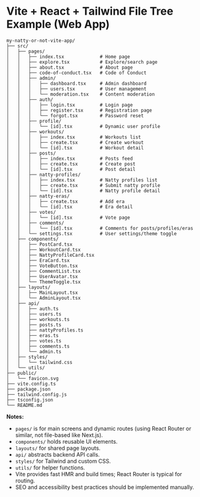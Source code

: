 # Vite + React + Tailwind File Tree Example (Web App)

```
my-natty-or-not-vite-app/
├── src/
│   ├── pages/
│   │   ├── index.tsx             # Home page
│   │   ├── explore.tsx           # Explore/search page
│   │   ├── about.tsx             # About page
│   │   ├── code-of-conduct.tsx   # Code of Conduct
│   │   ├── admin/
│   │   │   ├── dashboard.tsx     # Admin dashboard
│   │   │   ├── users.tsx         # User management
│   │   │   └── moderation.tsx    # Content moderation
│   │   ├── auth/
│   │   │   ├── login.tsx         # Login page
│   │   │   ├── register.tsx      # Registration page
│   │   │   └── forgot.tsx        # Password reset
│   │   ├── profile/
│   │   │   └── [id].tsx          # Dynamic user profile
│   │   ├── workouts/
│   │   │   ├── index.tsx         # Workouts list
│   │   │   ├── create.tsx        # Create workout
│   │   │   └── [id].tsx          # Workout detail
│   │   ├── posts/
│   │   │   ├── index.tsx         # Posts feed
│   │   │   ├── create.tsx        # Create post
│   │   │   └── [id].tsx          # Post detail
│   │   ├── natty-profiles/
│   │   │   ├── index.tsx         # Natty profiles list
│   │   │   ├── create.tsx        # Submit natty profile
│   │   │   └── [id].tsx          # Natty profile detail
│   │   ├── natty-eras/
│   │   │   ├── create.tsx        # Add era
│   │   │   └── [id].tsx          # Era detail
│   │   ├── votes/
│   │   │   └── [id].tsx          # Vote page
│   │   ├── comments/
│   │   │   └── [id].tsx          # Comments for posts/profiles/eras
│   │   └── settings.tsx          # User settings/theme toggle
│   ├── components/
│   │   ├── PostCard.tsx
│   │   ├── WorkoutCard.tsx
│   │   ├── NattyProfileCard.tsx
│   │   ├── EraCard.tsx
│   │   ├── VoteButton.tsx
│   │   ├── CommentList.tsx
│   │   ├── UserAvatar.tsx
│   │   └── ThemeToggle.tsx
│   ├── layouts/
│   │   ├── MainLayout.tsx
│   │   └── AdminLayout.tsx
│   ├── api/
│   │   ├── auth.ts
│   │   ├── users.ts
│   │   ├── workouts.ts
│   │   ├── posts.ts
│   │   ├── nattyProfiles.ts
│   │   ├── eras.ts
│   │   ├── votes.ts
│   │   ├── comments.ts
│   │   └── admin.ts
│   ├── styles/
│   │   └── tailwind.css
│   └── utils/
├── public/
│   └── favicon.svg
├── vite.config.ts
├── package.json
├── tailwind.config.js
├── tsconfig.json
└── README.md
```

**Notes:**
- `pages/` is for main screens and dynamic routes (using React Router or similar, not file-based like Next.js).
- `components/` holds reusable UI elements.
- `layouts/` for shared page layouts.
- `api/` abstracts backend API calls.
- `styles/` for Tailwind and custom CSS.
- `utils/` for helper functions.
- Vite provides fast HMR and build times; React Router is typical for routing.
- SEO and accessibility best practices should be implemented manually. 